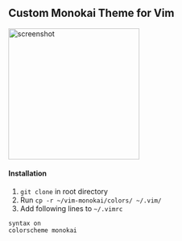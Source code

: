 ## Custom Monokai Theme for Vim
<img src="https://github.com/eesuhn/vim-monokai/assets/102596628/ecce9d8d-161e-4855-835c-5b2fa13e471a" alt="screenshot" width="260" />

#### Installation
1. `git clone` in root directory
2. Run `cp -r ~/vim-monokai/colors/ ~/.vim/`
3. Add following lines to `~/.vimrc`
```
syntax on
colorscheme monokai
```
